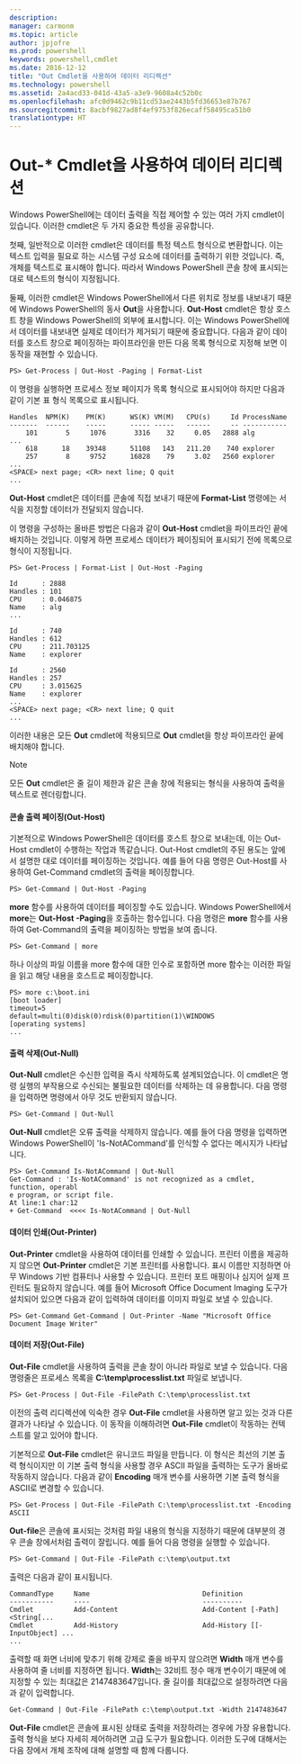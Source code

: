 ```yaml
---
description: 
manager: carmonm
ms.topic: article
author: jpjofre
ms.prod: powershell
keywords: powershell,cmdlet
ms.date: 2016-12-12
title: "Out Cmdlet을 사용하여 데이터 리디렉션"
ms.technology: powershell
ms.assetid: 2a4acd33-041d-43a5-a3e9-9608a4c52b0c
ms.openlocfilehash: afc0d9462c9b11cd53ae2443b5fd36653e87b767
ms.sourcegitcommit: 8acbf9827ad8f4ef9753f826ecaff58495ca51b0
translationtype: HT
---
```

# <a name="redirecting-data-with-out--cmdlets"></a>Out-* Cmdlet을 사용하여 데이터 리디렉션
Windows PowerShell에는 데이터 출력을 직접 제어할 수 있는 여러 가지 cmdlet이 있습니다. 이러한 cmdlet은 두 가지 중요한 특성을 공유합니다.

첫째, 일반적으로 이러한 cmdlet은 데이터를 특정 텍스트 형식으로 변환합니다. 이는 텍스트 입력을 필요로 하는 시스템 구성 요소에 데이터를 출력하기 위한 것입니다. 즉, 개체를 텍스트로 표시해야 합니다. 따라서 Windows PowerShell 콘솔 창에 표시되는 대로 텍스트의 형식이 지정됩니다.

둘째, 이러한 cmdlet은 Windows PowerShell에서 다른 위치로 정보를 내보내기 때문에 Windows PowerShell의 동사 **Out**을 사용합니다. **Out-Host** cmdlet은 항상 호스트 창을 Windows PowerShell의 외부에 표시합니다. 이는 Windows PowerShell에서 데이터를 내보내면 실제로 데이터가 제거되기 때문에 중요합니다. 다음과 같이 데이터를 호스트 창으로 페이징하는 파이프라인을 만든 다음 목록 형식으로 지정해 보면 이 동작을 재현할 수 있습니다.

```
PS> Get-Process | Out-Host -Paging | Format-List
```

이 명령을 실행하면 프로세스 정보 페이지가 목록 형식으로 표시되어야 하지만 다음과 같이 기본 표 형식 목록으로 표시됩니다.

```
Handles  NPM(K)    PM(K)      WS(K) VM(M)   CPU(s)     Id ProcessName
-------  ------    -----      ----- -----   ------     -- -----------
    101       5     1076       3316    32     0.05   2888 alg
...
    618      18    39348      51108   143   211.20    740 explorer
    257       8     9752      16828    79     3.02   2560 explorer
...
<SPACE> next page; <CR> next line; Q quit
...
```

**Out-Host** cmdlet은 데이터를 콘솔에 직접 보내기 때문에 **Format-List** 명령에는 서식을 지정할 데이터가 전달되지 않습니다.

이 명령을 구성하는 올바른 방법은 다음과 같이 **Out-Host** cmdlet을 파이프라인 끝에 배치하는 것입니다. 이렇게 하면 프로세스 데이터가 페이징되어 표시되기 전에 목록으로 형식이 지정됩니다.

```
PS> Get-Process | Format-List | Out-Host -Paging

Id      : 2888
Handles : 101
CPU     : 0.046875
Name    : alg
...

Id      : 740
Handles : 612
CPU     : 211.703125
Name    : explorer

Id      : 2560
Handles : 257
CPU     : 3.015625
Name    : explorer
...
<SPACE> next page; <CR> next line; Q quit
...
```

이러한 내용은 모든 **Out** cmdlet에 적용되므로 **Out** cmdlet을 항상 파이프라인 끝에 배치해야 합니다.

> [!NOTE]
> 모든 **Out** cmdlet은 줄 길이 제한과 같은 콘솔 창에 적용되는 형식을 사용하여 출력을 텍스트로 렌더링합니다.

#### <a name="paging-console-output-out-host"></a>콘솔 출력 페이징(Out-Host)
기본적으로 Windows PowerShell은 데이터를 호스트 창으로 보내는데, 이는 Out-Host cmdlet이 수행하는 작업과 똑같습니다. Out-Host cmdlet의 주된 용도는 앞에서 설명한 대로 데이터를 페이징하는 것입니다. 예를 들어 다음 명령은 Out-Host를 사용하여 Get-Command cmdlet의 출력을 페이징합니다.

```
PS> Get-Command | Out-Host -Paging
```

**more** 함수를 사용하여 데이터를 페이징할 수도 있습니다. Windows PowerShell에서 **more**는 **Out-Host -Paging**을 호출하는 함수입니다. 다음 명령은 **more** 함수를 사용하여 Get-Command의 출력을 페이징하는 방법을 보여 줍니다.

```
PS> Get-Command | more
```

하나 이상의 파일 이름을 more 함수에 대한 인수로 포함하면 more 함수는 이러한 파일을 읽고 해당 내용을 호스트로 페이징합니다.

```
PS> more c:\boot.ini
[boot loader]
timeout=5
default=multi(0)disk(0)rdisk(0)partition(1)\WINDOWS
[operating systems]
...
```

#### <a name="discarding-output-out-null"></a>출력 삭제(Out-Null)
**Out-Null** cmdlet은 수신한 입력을 즉시 삭제하도록 설계되었습니다. 이 cmdlet은 명령 실행의 부작용으로 수신되는 불필요한 데이터를 삭제하는 데 유용합니다. 다음 명령을 입력하면 명령에서 아무 것도 반환되지 않습니다.

```
PS> Get-Command | Out-Null
```

**Out-Null** cmdlet은 오류 출력을 삭제하지 않습니다. 예를 들어 다음 명령을 입력하면 Windows PowerShell이 'Is-NotACommand'를 인식할 수 없다는 메시지가 나타납니다.

```
PS> Get-Command Is-NotACommand | Out-Null
Get-Command : 'Is-NotACommand' is not recognized as a cmdlet, function, operabl
e program, or script file.
At line:1 char:12
+ Get-Command  <<<< Is-NotACommand | Out-Null
```

#### <a name="printing-data-out-printer"></a>데이터 인쇄(Out-Printer)
**Out-Printer** cmdlet을 사용하여 데이터를 인쇄할 수 있습니다. 프린터 이름을 제공하지 않으면 **Out-Printer** cmdlet은 기본 프린터를 사용합니다. 표시 이름만 지정하면 아무 Windows 기반 컴퓨터나 사용할 수 있습니다. 프린터 포트 매핑이나 심지어 실제 프린터도 필요하지 않습니다. 예를 들어 Microsoft Office Document Imaging 도구가 설치되어 있으면 다음과 같이 입력하여 데이터를 이미지 파일로 보낼 수 있습니다.

```
PS> Get-Command Get-Command | Out-Printer -Name "Microsoft Office Document Image Writer"
```

#### <a name="saving-data-out-file"></a>데이터 저장(Out-File)
**Out-File** cmdlet을 사용하여 출력을 콘솔 창이 아니라 파일로 보낼 수 있습니다. 다음 명령줄은 프로세스 목록을 **C:\\temp\\processlist.txt** 파일로 보냅니다.

```
PS> Get-Process | Out-File -FilePath C:\temp\processlist.txt
```

이전의 출력 리디렉션에 익숙한 경우 **Out-File** cmdlet을 사용하면 알고 있는 것과 다른 결과가 나타날 수 있습니다. 이 동작을 이해하려면 **Out-File** cmdlet이 작동하는 컨텍스트를 알고 있어야 합니다.

기본적으로 **Out-File** cmdlet은 유니코드 파일을 만듭니다. 이 형식은 최선의 기본 출력 형식이지만 이 기본 출력 형식을 사용할 경우 ASCII 파일을 출력하는 도구가 올바로 작동하지 않습니다. 다음과 같이 **Encoding** 매개 변수를 사용하면 기본 출력 형식을 ASCII로 변경할 수 있습니다.

```
PS> Get-Process | Out-File -FilePath C:\temp\processlist.txt -Encoding ASCII
```

**Out-file**은 콘솔에 표시되는 것처럼 파일 내용의 형식을 지정하기 때문에 대부분의 경우 콘솔 창에서처럼 출력이 잘립니다. 예를 들어 다음 명령을 실행할 수 있습니다.

```
PS> Get-Command | Out-File -FilePath c:\temp\output.txt
```

출력은 다음과 같이 표시됩니다.

```
CommandType     Name                            Definition                     
-----------     ----                            ----------                     
Cmdlet          Add-Content                     Add-Content [-Path] <String[...
Cmdlet          Add-History                     Add-History [[-InputObject] ...
...
```

출력할 때 화면 너비에 맞추기 위해 강제로 줄을 바꾸지 않으려면 **Width** 매개 변수를 사용하여 줄 너비를 지정하면 됩니다. **Width**는 32비트 정수 매개 변수이기 때문에 에 지정할 수 있는 최대값은 2147483647입니다. 줄 길이를 최대값으로 설정하려면 다음과 같이 입력합니다.

```
Get-Command | Out-File -FilePath c:\temp\output.txt -Width 2147483647
```

**Out-File** cmdlet은 콘솔에 표시된 상태로 출력을 저장하려는 경우에 가장 유용합니다. 출력 형식을 보다 자세히 제어하려면 고급 도구가 필요합니다. 이러한 도구에 대해서는 다음 장에서 개체 조작에 대해 설명할 때 함께 다룹니다.

